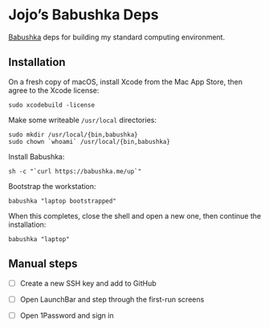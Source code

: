# Jojo’s Babushka Deps

[Babushka](http://babushka.me) deps for building my standard computing environment.

## Installation

On a fresh copy of macOS, install Xcode from the Mac App Store, then agree to the Xcode license:

```
sudo xcodebuild -license
```

Make some writeable `/usr/local` directories:

```
sudo mkdir /usr/local/{bin,babushka}
sudo chown `whoami` /usr/local/{bin,babushka}
```

Install Babushka:

```
sh -c "`curl https://babushka.me/up`"
```

Bootstrap the workstation:

```
babushka "laptop bootstrapped"
```

When this completes, close the shell and open a new one, then continue the installation:

```
babushka "laptop"
```

## Manual steps

- [ ] Create a new SSH key and add to GitHub
- [ ] Open LaunchBar and step through the first-run screens
- [ ] Open 1Password and sign in

